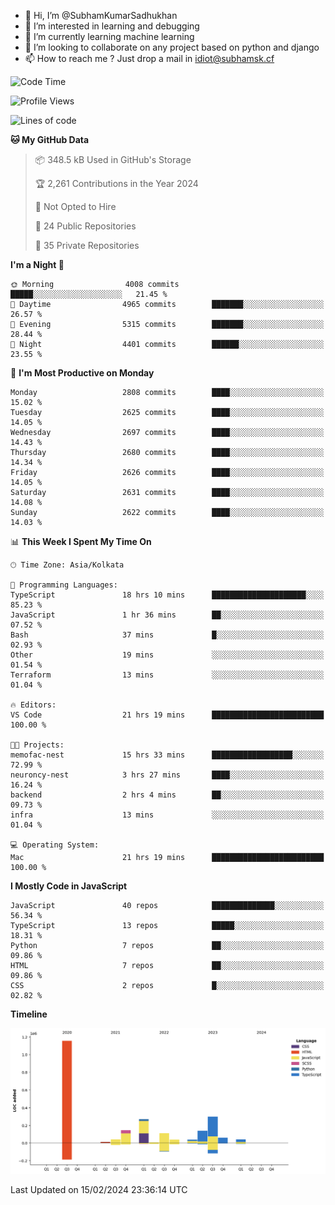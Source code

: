 - 👋 Hi, I’m @SubhamKumarSadhukhan
- 👀 I’m interested in learning and debugging
- 🌱 I’m currently learning machine learning
- 💞️ I’m looking to collaborate on any project based on python and django
- 📫 How to reach me ?
      Just drop a mail in idiot@subhamsk.cf

<!---
SubhamKumarSadhukhan/SubhamKumarSadhukhan is a ✨ special ✨ repository because its `README.md` (this file) appears on your GitHub profile.
You can click the Preview link to take a look at your changes.
--->


<!--START_SECTION:waka-->
![Code Time](http://img.shields.io/badge/Code%20Time-1%2C947%20hrs%2027%20mins-blue)

![Profile Views](http://img.shields.io/badge/Profile%20Views-0-blue)

![Lines of code](https://img.shields.io/badge/From%20Hello%20World%20I%27ve%20Written-2.4%20million%20lines%20of%20code-blue)

**🐱 My GitHub Data** 

> 📦 348.5 kB Used in GitHub's Storage 
 > 
> 🏆 2,261 Contributions in the Year 2024
 > 
> 🚫 Not Opted to Hire
 > 
> 📜 24 Public Repositories 
 > 
> 🔑 35 Private Repositories 
 > 
**I'm a Night 🦉** 

```text
🌞 Morning                4008 commits        █████░░░░░░░░░░░░░░░░░░░░   21.45 % 
🌆 Daytime                4965 commits        ███████░░░░░░░░░░░░░░░░░░   26.57 % 
🌃 Evening                5315 commits        ███████░░░░░░░░░░░░░░░░░░   28.44 % 
🌙 Night                  4401 commits        ██████░░░░░░░░░░░░░░░░░░░   23.55 % 
```
📅 **I'm Most Productive on Monday** 

```text
Monday                   2808 commits        ████░░░░░░░░░░░░░░░░░░░░░   15.02 % 
Tuesday                  2625 commits        ████░░░░░░░░░░░░░░░░░░░░░   14.05 % 
Wednesday                2697 commits        ████░░░░░░░░░░░░░░░░░░░░░   14.43 % 
Thursday                 2680 commits        ████░░░░░░░░░░░░░░░░░░░░░   14.34 % 
Friday                   2626 commits        ████░░░░░░░░░░░░░░░░░░░░░   14.05 % 
Saturday                 2631 commits        ████░░░░░░░░░░░░░░░░░░░░░   14.08 % 
Sunday                   2622 commits        ████░░░░░░░░░░░░░░░░░░░░░   14.03 % 
```


📊 **This Week I Spent My Time On** 

```text
🕑︎ Time Zone: Asia/Kolkata

💬 Programming Languages: 
TypeScript               18 hrs 10 mins      █████████████████████░░░░   85.23 % 
JavaScript               1 hr 36 mins        ██░░░░░░░░░░░░░░░░░░░░░░░   07.52 % 
Bash                     37 mins             █░░░░░░░░░░░░░░░░░░░░░░░░   02.93 % 
Other                    19 mins             ░░░░░░░░░░░░░░░░░░░░░░░░░   01.54 % 
Terraform                13 mins             ░░░░░░░░░░░░░░░░░░░░░░░░░   01.04 % 

🔥 Editors: 
VS Code                  21 hrs 19 mins      █████████████████████████   100.00 % 

🐱‍💻 Projects: 
memofac-nest             15 hrs 33 mins      ██████████████████░░░░░░░   72.99 % 
neuroncy-nest            3 hrs 27 mins       ████░░░░░░░░░░░░░░░░░░░░░   16.24 % 
backend                  2 hrs 4 mins        ██░░░░░░░░░░░░░░░░░░░░░░░   09.73 % 
infra                    13 mins             ░░░░░░░░░░░░░░░░░░░░░░░░░   01.04 % 

💻 Operating System: 
Mac                      21 hrs 19 mins      █████████████████████████   100.00 % 
```

**I Mostly Code in JavaScript** 

```text
JavaScript               40 repos            ██████████████░░░░░░░░░░░   56.34 % 
TypeScript               13 repos            █████░░░░░░░░░░░░░░░░░░░░   18.31 % 
Python                   7 repos             ██░░░░░░░░░░░░░░░░░░░░░░░   09.86 % 
HTML                     7 repos             ██░░░░░░░░░░░░░░░░░░░░░░░   09.86 % 
CSS                      2 repos             █░░░░░░░░░░░░░░░░░░░░░░░░   02.82 % 
```



**Timeline**

![Lines of Code chart](https://raw.githubusercontent.com/SubhamKumarSadhukhan/SubhamKumarSadhukhan/main/assets/bar_graph.png)


 Last Updated on 15/02/2024 23:36:14 UTC
<!--END_SECTION:waka-->
